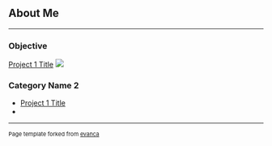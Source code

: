 ## About Me

---

### Objective

[Project 1 Title](/sample_page)
<img src="images/dummy_thumbnail.jpg?raw=true"/>



### Category Name 2

- [Project 1 Title](http://example.com/)
-




---
<p style="font-size:11px">Page template forked from <a href="https://github.com/evanca/quick-portfolio">evanca</a></p>
<!-- Remove above link if you don't want to attibute -->
